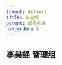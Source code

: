 ```yaml
---
layout: default
title: 李昊蛏
parent: 成员名单
nav_order: 5
---
```


## 李昊蛏 <a class="label label-green">管理组</a>
